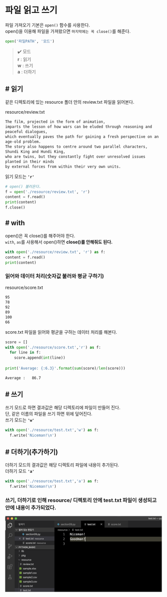 # 파일 읽고 쓰기
파일 가져오기 기본은  `open()` 함수를 사용한다.  
open()을 이용해 파일을 가져왔으면 `마지막에는 꼭 close()`를 해준다.
```py
open('파일PATH', '모드')
```
> ✔️ 모드   
> **r** : 읽기  
> **w** : 쓰기  
> **a** : 더하기


## # 읽기
같은 디렉토리에 있는 resource 폴더 안의 review.txt 파일을 읽어본다.  

resource/review.txt
```
The film, projected in the form of animation,
imparts the lesson of how wars can be eluded through reasoning and peaceful dialogues,
which eventually paves the path for gaining a fresh perspective on an age-old problem.
The story also happens to centre around two parallel characters, Shundi King and Hundi King,
who are twins, but they constantly fight over unresolved issues planted in their minds
by external forces from within their very own units.
```

읽기 모드는 **`'r'`** 
```py
# open() 불러온다.
f = open('./resource/review.txt', 'r')
content = f.read()
print(content)
f.close()
```

## # with
open()은 꼭 close()를 해주어야 한다.  
`with`, `as`를 사용해서 open()하면 **close()를 안해줘도 된다.**

```py
with open('./resource/review.txt', 'r') as f:
content = f.read()
print(content)
```

### **읽어와 데이터 처리(숫자값 불러와 평균 구하기)**
resource/score.txt
```
95
78
92
89
100
66
```
score.txt 파일을 읽어와 평균을 구하는 데이터 처리를 해본다.
```py
score = []
with open('./resource/score.txt','r') as f:
  for line in f:
    score.append(int(line))
  
print('Average: {:6.3}'.format(sum(score)/len(score)))
```
```
Average :   86.7
```

## # 쓰기
쓰기 모드로 하면 결과값은 해당 디렉토리에 파일이 만들어 진다.  
단, 같은 이름의 파일을 쓰기 하면 위에 덮어진다.  
쓰기 모드는 **`'w'`**  

```py
with open('./resource/test.txt','w') as f:
  f.write('Niceman!\n')
```

## # 더하기(추가하기)
더하기 모드의 결과값은 해당 디렉토리 파일에 내용이 추가된다.  
더하기 모드 **`'a'`**

```py
with open('./resource/test.txt','a') as f:
  f.write('Niceman!\n')
```

### **쓰기, 더하기로 인해 resource/ 디렉토리 안에 test.txt 파일이 생성되고 안에 내용이 추가되었다.**

<img src="../image/write_read.png">



